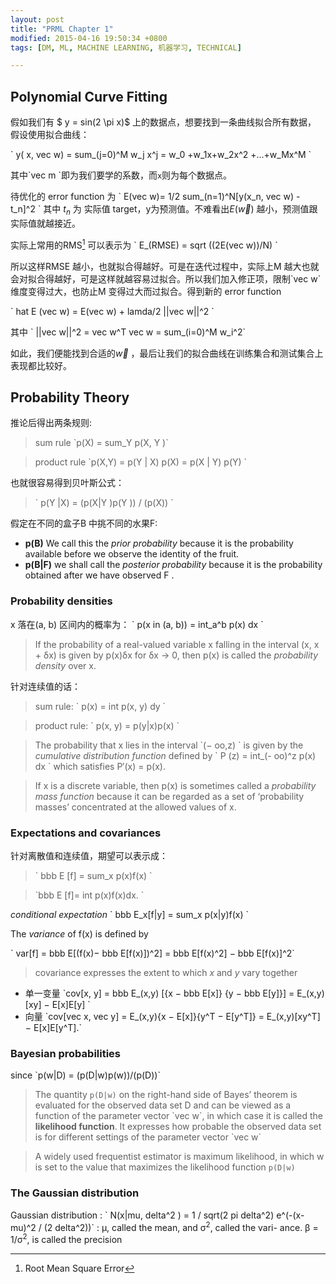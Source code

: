 ```yaml
---
layout: post
title: "PRML Chapter 1"
modified: 2015-04-16 19:50:34 +0800
tags: [DM, ML, MACHINE LEARNING, 机器学习, TECHNICAL]

---
```



## Polynomial Curve Fitting

假如我们有 $ y = sin(2 \pi x)$ 上的数据点，想要找到一条曲线拟合所有数据， 假设使用拟合曲线：

\`
y( x, vec w) = sum_(j=0)^M w_j x^j = w_0 +w_1x+w_2x^2 +...+w_Mx^M
\`

其中\`vec m \`即为我们要学的系数，而`x`则为每个数据点。

待优化的 error function 为 \` E(vec w)= 1/2 sum_(n=1)^N[y(x_n, vec w) - t_n]^2 \`
其中 $t_n$ 为 实际值 target，y为预测值。不难看出$E(\vec w)$ 越小，预测值跟实际值就越接近。

实际上常用的RMS[^RMSE] 可以表示为 \` E_(RMSE) = sqrt ((2E(vec w))/N) \`

所以这样RMSE 越小，也就拟合得越好。可是在迭代过程中，实际上M 越大也就会对拟合得越好，可是这样就越容易过拟合。所以我们加入修正项，限制\`vec w\` 维度变得过大，也防止M 变得过大而过拟合。得到新的 error function 

\`
 hat E (vec w) = E(vec w) + lamda/2 ||vec w||^2 
\`

其中
\` ||vec w||^2 = vec w^T vec w = sum_(i=0)^M w_i^2\`

如此，我们便能找到合适的$\vec w$ ，最后让我们的拟合曲线在训练集合和测试集合上表现都比较好。


## Probability Theory

推论后得出两条规则:

> sum rule \`p(X) = sum_Y p(X, Y )\`

> product rule \`p(X,Y) = p(Y | X) p(X) = p(X | Y) p(Y) \`

也就很容易得到贝叶斯公式：

> \` p(Y |X) = (p(X|Y )p(Y )) / (p(X)) \`

假定在不同的盒子B 中挑不同的水果F:

- **p(B)** We call this the *prior probability* because it is the probability available before we observe the identity of the fruit.
- **p(B\|F)** we shall call the *posterior probability* because it is the probability obtained after we have observed F .


### Probability densities

x 落在(a, b) 区间内的概率为： 
\` p(x in (a, b)) =  int_a^b p(x) dx \`

> If the probability of a real-valued variable x falling in the interval (x, x + δx) is given by p(x)δx for δx → 0, then p(x) is called the *probability density* over x.

针对连续值的话：

> sum rule: \` p(x) = int p(x, y) dy \`

> product rule: \` p(x, y) = p(y|x)p(x) \`

> The probability that x lies in the interval \`(− oo,z) \` is given by the *cumulative distribution function* defined by\` P (z) = int_(- oo)^z p(x) dx \` which satisfies P′(x) = p(x).
> If x is a discrete variable, then p(x) is sometimes called a *probability mass function* because it can be regarded as a set of ‘probability masses’ concentrated at the allowed values of x.


### Expectations and covariances

针对离散值和连续值，期望可以表示成：

> \` bbb E [f] = sum_x p(x)f(x) \`

>  \`bbb E [f]= int p(x)f(x)dx. \`

*conditional expectation* \` bbb E_x[f|y] = sum_x p(x|y)f(x) \`The *variance* of f(x) is defined by
 \` var[f] = bbb E[(f(x)− bbb E[f(x)])^2] = bbb E[f(x)^2] − bbb E[f(x)]^2\`
 
> covariance expresses the extent to which *x* and *y* vary together


- 单一变量 \`cov[x, y] = bbb E_(x,y) [{x − bbb E[x]} {y − bbb E[y]}] = E\_(x,y) [xy] − E[x]E[y] \`
- 向量 \`cov[vec x, vec y] = E\_(x,y){x − E[x]}{y^T − E[y^T]}= E\_(x,y)[xy^T] − E[x]E[y^T].\`

### Bayesian probabilities

since \`p(w|D) = (p(D|w)p(w))/(p(D))\`

> The quantity `p(D|w)` on the right-hand side of Bayes’ theorem is evaluated for the observed data set D and can be viewed as a function of the parameter vector \`vec w\`, in which case it is called the __likelihood function__. It expresses how probable the observed data set is for different settings of the parameter vector \`vec w\`


> A widely used frequentist estimator is maximum likelihood, in which w is set to the value that maximizes the likelihood function `p(D|w)`


### The Gaussian distribution 


Gaussian distribution
: \` N(x|mu, delta^2 ) =  1 / sqrt(2 pi delta^2)  e^(-(x-mu)^2 / (2 delta^2))\`
: μ, called the mean, and σ<sup>2</sup>, called the vari- ance. β = 1/σ<sup>2</sup>, is called the precision

[^RMSE]: Root Mean Square Error

<script type="text/x-mathjax-config"> MathJax.Hub.Config({ config: ["TeX-MML-AM_HTMLorMML.js"], tex2jax: { inlineMath: [ ['$', '$'] ], displayMath: [ ['$$', '$$'] ], processEscapes: true }, asciimath2jax: { delimiters: [ ['`','`']] }, displayAlign: "center`", displayIndent: "2em" }); </script>
<script src="http://www.josephjctang.com/mathjax/MathJax.js" async="async"></script>